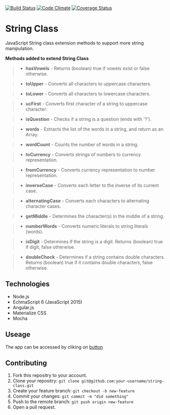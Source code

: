 [![Build Status](https://travis-ci.org/andela-nekekwe/string-class.svg)](https://travis-ci.org/andela-nekekwe/string-class)
[![Code Climate](https://codeclimate.com/github/andela-nekekwe/string-class/badges/gpa.svg)](https://codeclimate.com/github/andela-nekekwe/string-class)
[![Coverage Status](https://coveralls.io/repos/github/andela-nekekwe/string-class/badge.svg?branch=badges)](https://coveralls.io/github/andela-nekekwe/string-class?branch=badges)
# String Class
JavaScript String class extension methods to support more string manipulation.


**Methods added to extend String Class**

>* **hasVowels** - Returns (boolean) true if vowels exist or false otherwise.

>* **toUpper** - Converts all characters to uppercase characters.

>* **toLower** - Converts all characters to lowercase characters.

>* **ucFirst** - Converts first character of a string to uppercase character.

>* **isQuestion** - Checks if a string is a question (ends with '?').

>* **words** - Extracts the list of the words in a string, and return as an Array.

>* **wordCount** - Counts the number of words in a string.

>* **toCurrency** - Converts strings of numbers to currency representation.

>* **fromCurrency** - Converts currency representation to number representation.

>* **inverseCase** - Converts each letter to the inverse of its current case.

>* **alternatingCase** - Converts each characters to alternating character cases.

>* **getMiddle** - Determines the character(s) in the middle of a string. 

>* **numberWords** - Converts numeric literals to string literals (words).

>* **isDigit** - Determines if the string is a digit. Returns (boolean) true if digit, false otherwise.

>* **doubleCheck** - Determines if a string contains double characters. Returns (boolean) true if it contains double characters, false otherwise.

## Technologies
- Node.js
- EchmaScript 6 (JavaScript 2015)
- Angular.js
- Materialize CSS
- Mocha

## Useage
The app can be accessed by cliking on [button](https://string-class.herokuapp.com/index.html)


## Contributing
1. Fork this repositry to your account.
1. Clone your repositry: `git clone git@github.com:your-username/string-class.git`
1. Create your feature branch: `git checkout -b new-feature`
1. Commit your changes: `git commit -m "did something"`
1. Push to the remote branch: `git push origin new-feature`
1. Open a pull request.

